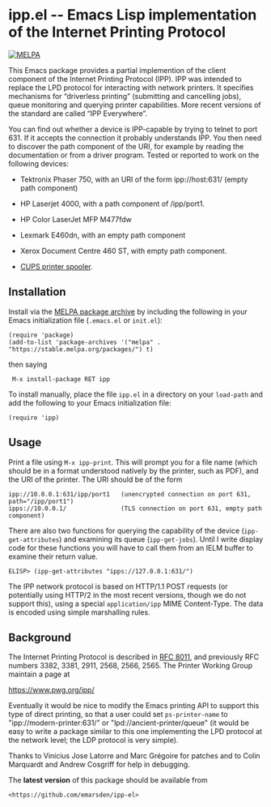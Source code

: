 # ipp.el -- Emacs Lisp implementation of the Internet Printing Protocol

[![MELPA](https://melpa.org/packages/ipp-badge.svg)](https://melpa.org/#/ipp)

This Emacs package provides a partial implemention of the client component of the Internet Printing
Protocol (IPP). IPP was intended to replace the LPD protocol for interacting with network printers.
It specifies mechanisms for “driverless printing” (submitting and cancelling jobs), queue monitoring
and querying printer capabilities. More recent versions of the standard are called “IPP Everywhere”.

You can find out whether a device is IPP-capable by trying to telnet to port 631. If it accepts the
connection it probably understands IPP. You then need to discover the path component of the URI, for
example by reading the documentation or from a driver program. Tested or reported to work on the
following devices:

- Tektronix Phaser 750, with an URI of the form ipp://host:631/ (empty path component)

- HP Laserjet 4000, with a path component of /ipp/port1.

- HP Color LaserJet MFP M477fdw

- Lexmark E460dn, with an empty path component

- Xerox Document Centre 460 ST, with empty path component.

- [CUPS printer spooler](https://www.cups.org/).


## Installation

Install via the [MELPA package archive](https://melpa.org/partials/getting-started.html) by
including the following in your Emacs initialization file (`.emacs.el` or `init.el`):

    (require 'package)
    (add-to-list 'package-archives '("melpa" . "https://stable.melpa.org/packages/") t)

then saying 

     M-x install-package RET ipp

To install manually, place the file `ipp.el` in a directory on your `load-path` and add the
following to your Emacs initialization file:

    (require 'ipp)


## Usage

Print a file using `M-x ipp-print`. This will prompt you for a file name (which should
be in a format understood natively by the printer, such as PDF), and the URI of the printer. The URI
should be of the form

    ipp://10.0.0.1:631/ipp/port1   (unencrypted connection on port 631, path="/ipp/port1")
    ipps://10.0.0.1/               (TLS connection on port 631, empty path component)

There are also two functions for querying the capability of the device (`ipp-get-attributes`) and
examining its queue (`ipp-get-jobs`). Until I write display code for these functions you will have to
call them from an IELM buffer to examine their return value.

    ELISP> (ipp-get-attributes "ipps://127.0.0.1:631/")

The IPP network protocol is based on HTTP/1.1 POST requests (or potentially using HTTP/2 in the most
recent versions, though we do not support this), using a special `application/ipp` MIME
Content-Type. The data is encoded using simple marshalling rules.



## Background

The Internet Printing Protocol is described in
[RFC 8011](https://www.rfc-editor.org/rfc/rfc8011.html), and previously RFC numbers 3382, 3381,
2911, 2568, 2566, 2565. The Printer Working Group maintain a page at

  <https://www.pwg.org/ipp/>


Eventually it would be nice to modify the Emacs printing API to support this type of direct
printing, so that a user could set `ps-printer-name` to "ipp://modern-printer:631/" or
"lpd://ancient-printer/queue" (it would be easy to write a package similar to this one implementing
the LPD protocol at the network level; the LDP protocol is very simple).

Thanks to Vinicius Jose Latorre and Marc Grégoire for patches and to Colin Marquardt and Andrew
Cosgriff for help in debugging.


The **latest version** of this package should be available from

    <https://github.com/emarsden/ipp-el>
